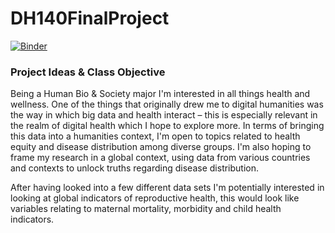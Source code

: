 # DH140FinalProject

[![Binder](https://mybinder.org/badge_logo.svg)](https://mybinder.org/v2/gh/jchristey/DH140FinalProject.git/HEAD)

### Project Ideas & Class Objective 

Being a Human Bio & Society major I'm interested in all things health and wellness. One of the things that originally drew me to digital humanities was the way in which big data and health interact – this is especially relevant in the realm of digital health which I hope to explore more. In terms of bringing this data into a humanities context, I'm open to topics related to health equity and disease distribution among diverse groups. I'm also hoping to frame my research in a global context, using data from various countries and contexts to unlock truths regarding disease distribution. 

After having looked into a few different data sets I'm potentially interested in looking at global indicators of reproductive health, this would look like variables relating to maternal mortality, morbidity and child health indicators. 
